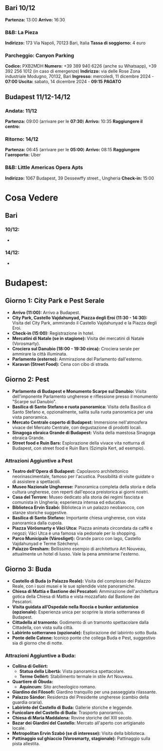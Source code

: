 
## **Bari** 10/12

**Partenza:** 13:00
**Arrivo:** 16:30
### **B&B:** La Pieza
**Indirizzo:** 173 Via Napoli, 70123 Bari, Italia
**Tassa di soggiorno:** 4 euro
### **Parcheggio:** Canyon Parking
**Codice:** PXB2MDH
**Numero:** +39 389 940 6226 (anche su Whatsapp), +39 392 256 1012 (in caso di emergenze)
**Indirizzo:** via delle Rose Zona industriale Modugno, 70132, Bari
**Ingresso:** mercoledì, 11 dicembre 2024 - **07:00** 
**Uscita:** sabato, 14 dicembre 2024 - **09:15**
**PAGATO**

## **Budapest** 11/12-14/12

### **Andata:** 11/12
**Partenza:** 09:00 (arrivare per le **07:30**)
**Arrivo:** 10:35
**Raggiungere il centro:**
### **Ritorno:** 14/12
**Partenza:** 06:45 (arrivare per le **05:00**)
**Arrivo:** 08:15
**Raggiungere l'aeroporto:** Uber

### **B&B:** Little Americas Opera Apts
**Indirizzo:** 1067 Budapest, 39 Dessewffy street., Ungheria
**Check-in:** 15:00

# **Cosa Vedere**

## **Bari**

### 10/12:
- 
### 14/12:
- 
# **Budapest:**

## Giorno 1: City Park e Pest Serale

* **Arrivo (11:00):** Arrivo a Budapest.
* **City Park, Castello Vajdahunyad, Piazza degli Eroi (11:30 - 14:30):** Visita del City Park, ammirando il Castello Vajdahunyad e la Piazza degli Eroi.
* **Check-in (15:00):** Registrazione in hotel.
* **Mercatini di Natale (se in stagione):** Visita dei mercatini di Natale (Vorosmarty).
* **Crociera sul Danubio (18:00 - 19:30 circa):** Crociera serale per ammirare la città illuminata.
* **Parlamento (esterno):** Ammirazione del Parlamento dall'esterno.
* **Karavan (Street Food):** Cena con cibo di strada.

## Giorno 2: Pest  

* **Parlamento di Budapest e Monumento Scarpe sul Danubio:** Visita dell'imponente Parlamento ungherese e riflessione presso il monumento "Scarpe sul Danubio".
* **Basilica di Santo Stefano e ruota panoramica:** Visita della Basilica di Santo Stefano e, opzionalmente, salita sulla ruota panoramica per una vista panoramica.
* **Mercato Centrale coperto di Budapest:** Immersione nell'atmosfera vivace del Mercato Centrale, con degustazione di prodotti locali.
* **Sinagoga ebraica Grande di Budapest:** Visita della maestosa Sinagoga ebraica Grande.
* **Street food e Ruin Bars:** Esplorazione della vivace vita notturna di Budapest, con street food e Ruin Bars (Szimpla Kert, ad esempio).

### Attrazioni Aggiuntive a Pest

* **Teatro dell'Opera di Budapest:** Capolavoro architettonico neorinascimentale, famoso per l'acustica.  Possibilità di visite guidate o di assistere a spettacoli.
* **Museo Nazionale Ungherese:** Panoramica completa della storia e della cultura ungherese, con reperti dall'epoca preistorica ai giorni nostri.
* **Casa del Terrore:** Museo dedicato alla storia dei regimi fascista e comunista in Ungheria; esperienza intensa ed educativa.
* **Biblioteca Ervin Szabó:**  Biblioteca in un palazzo neobarocco, con stanze storiche suggestive.
* **Basilica di Santo Stefano:** Importante chiesa ungherese, con vista panoramica dalla cupola.
* **Piazza Vörösmarty e Váci Utca:** Piazza animata circondata da caffè e negozi; Váci Utca è una famosa via pedonale per lo shopping.
* **Parco Municipale (Városliget):** Grande parco con lago, Castello Vajdahunyad e Terme Széchenyi.
* **Palazzo Gresham:** Bellissimo esempio di architettura Art Nouveau, attualmente un hotel di lusso.  Vale la pena ammirarne l'esterno.

## Giorno 3: Buda 

* **Castello di Buda (o Palazzo Reale):** Visita del complesso del Palazzo Reale, con i suoi musei e le sue splendide viste panoramiche.
* **Chiesa di Mattia e Bastione dei Pescatori:** Ammirazione dell'architettura gotica della Chiesa di Mattia e vista mozzafiato dal Bastione dei Pescatori.
* **Visita guidata all’Ospedale nella Roccia e bunker antiatomico (opzionale):**  Esperienza unica per scoprire la storia sotterranea di Budapest.
* **Cittadella al tramonto:** Godimento di un tramonto spettacolare dalla Cittadella, con vista sulla città.
* **Labirinto sotterraneo (opzionale):** Esplorazione del labirinto sotto Buda.
* **Ponte delle Catene:** Iconico ponte che collega Buda e Pest, suggestivo sia di giorno che di notte.

### Attrazioni Aggiuntive a Buda:

* **Collina di Gellért:**
    * **Statua della Libertà:** Vista panoramica spettacolare.
    * **Terme Gellért:** Stabilimento termale in stile Art Nouveau.
* **Quartiere di Óbuda:**
    * **Aquincum:** Sito archeologico romano.
* **Giardino dei Filosofi:** Giardino tranquillo per una passeggiata rilassante.
* **Palazzo Sándor:** Residenza del Presidente ungherese (cambio della guardia oraria).
* **Labirinto del Castello di Buda:** Gallerie storiche e leggende.
* **Funicolare del Castello di Buda:**  Trasporto panoramico.
* **Chiesa di Maria Maddalena:** Rovine storiche del XIII secolo.
* **Bazar dei Giardini del Castello:** Mercato all'aperto con artigianato locale.
* **Metropolitan Ervin Szabó (se di interesse):** Visita della biblioteca.
* **Pattinaggio sul ghiaccio (Vorosmarty, stagionale):** Pattinaggio sulla pista allestita.

